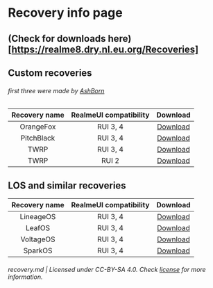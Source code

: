 # Recovery info page

## (Check for downloads here)[https://realme8.dry.nl.eu.org/Recoveries]

## Custom recoveries  
###### first three were made by [AshBorn](https://github.com/RipperHybrid)

| Recovery name | RealmeUI compatibility | Download |
| :-----------: | :--------------------: | :------: |
| OrangeFox     | RUI 3, 4               | [Download](https://github.com/RipperHybrid/OFOX-RMX3085/releases/latest) |
| PitchBlack    | RUI 3, 4               | [Download](https://github.com/RipperHybrid/PBRP-RMX3085/releases/latest) |
| TWRP          | RUI 3, 4               | [Download](https://github.com/RipperHybrid/TWRP-RMX3085/releases/latest) |
| TWRP          | RUI 2                  | [Download](https://androidfilehost.com/?fid=7161016148664843901)         |

## LOS and similar recoveries

| Recovery name | RealmeUI compatibility | Download |
| :-----------: | :--------------------: | :------: |
| LineageOS     | RUI 3, 4               | [Download](https://dry.nl.eu.org/lineage-nashc)                                          |
| LeafOS        | RUI 3, 4               | [Download](https://github.com/HowWof/releases/releases/download/leaf-2.0.1/recovery.img) |
| VoltageOS     | RUI 3, 4               | [Download](https://drive.google.com/file/d/1Kmml4urzwgiexMPDCOgggPooYRD_xE6e/view)       |
| SparkOS       | RUI 3, 4               | [Download](https://drive.google.com/file/d/1kEUe9QnVFl3gw5GBfvOzbQ0kcZPsDb8e/view)       |

###### recovery.md | Licensed under CC-BY-SA 4.0. Check [license](/LICENSE) for more information.
